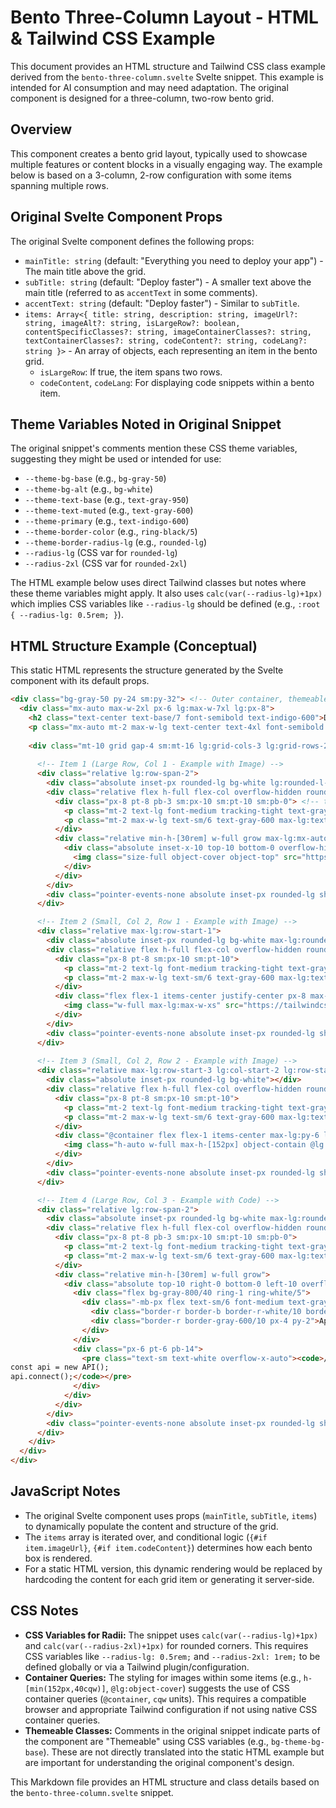 # Bento Three-Column Layout - HTML & Tailwind CSS Example

This document provides an HTML structure and Tailwind CSS class example derived from the `bento-three-column.svelte` Svelte snippet. This example is intended for AI consumption and may need adaptation. The original component is designed for a three-column, two-row bento grid.

## Overview

This component creates a bento grid layout, typically used to showcase multiple features or content blocks in a visually engaging way. The example below is based on a 3-column, 2-row configuration with some items spanning multiple rows.

## Original Svelte Component Props

The original Svelte component defines the following props:

-   `mainTitle: string` (default: "Everything you need to deploy your app") - The main title above the grid.
-   `subTitle: string` (default: "Deploy faster") - A smaller text above the main title (referred to as `accentText` in some comments).
-   `accentText: string` (default: "Deploy faster") - Similar to `subTitle`.
-   `items: Array<{ title: string, description: string, imageUrl?: string, imageAlt?: string, isLargeRow?: boolean, contentSpecificClasses?: string, imageContainerClasses?: string, textContainerClasses?: string, codeContent?: string, codeLang?: string }>` - An array of objects, each representing an item in the bento grid.
    -   `isLargeRow`: If true, the item spans two rows.
    -   `codeContent`, `codeLang`: For displaying code snippets within a bento item.

## Theme Variables Noted in Original Snippet

The original snippet's comments mention these CSS theme variables, suggesting they might be used or intended for use:
-   `--theme-bg-base` (e.g., `bg-gray-50`)
-   `--theme-bg-alt` (e.g., `bg-white`)
-   `--theme-text-base` (e.g., `text-gray-950`)
-   `--theme-text-muted` (e.g., `text-gray-600`)
-   `--theme-primary` (e.g., `text-indigo-600`)
-   `--theme-border-color` (e.g., `ring-black/5`)
-   `--theme-border-radius-lg` (e.g., `rounded-lg`)
-   `--radius-lg` (CSS var for `rounded-lg`)
-   `--radius-2xl` (CSS var for `rounded-2xl`)

The HTML example below uses direct Tailwind classes but notes where these theme variables might apply. It also uses `calc(var(--radius-lg)+1px)` which implies CSS variables like `--radius-lg` should be defined (e.g., `:root { --radius-lg: 0.5rem; }`).

## HTML Structure Example (Conceptual)

This static HTML represents the structure generated by the Svelte component with its default props.

```html
<div class="bg-gray-50 py-24 sm:py-32"> <!-- Outer container, themeable: bg-theme-bg-base -->
  <div class="mx-auto max-w-2xl px-6 lg:max-w-7xl lg:px-8">
    <h2 class="text-center text-base/7 font-semibold text-indigo-600">Deploy faster</h2> <!-- subTitle, themeable: text-theme-primary -->
    <p class="mx-auto mt-2 max-w-lg text-center text-4xl font-semibold tracking-tight text-balance text-gray-950 sm:text-5xl">Everything you need to deploy your app</p> <!-- mainTitle, themeable: text-theme-text-base -->
    
    <div class="mt-10 grid gap-4 sm:mt-16 lg:grid-cols-3 lg:grid-rows-2">
      
      <!-- Item 1 (Large Row, Col 1 - Example with Image) -->
      <div class="relative lg:row-span-2">
        <div class="absolute inset-px rounded-lg bg-white lg:rounded-l-[2rem]"></div> <!-- themeable: bg-theme-bg-alt -->
        <div class="relative flex h-full flex-col overflow-hidden rounded-[calc(var(--radius-lg)+1px)] lg:rounded-l-[calc(var(--radius-2xl)+1px)]">
          <div class="px-8 pt-8 pb-3 sm:px-10 sm:pt-10 sm:pb-0"> <!-- textContainerClasses -->
            <p class="mt-2 text-lg font-medium tracking-tight text-gray-950 max-lg:text-center">Mobile friendly</p>
            <p class="mt-2 max-w-lg text-sm/6 text-gray-600 max-lg:text-center">Anim aute id magna aliqua ad ad non deserunt sunt. Qui irure qui lorem cupidatat commodo.</p>
          </div>
          <div class="relative min-h-[30rem] w-full grow max-lg:mx-auto max-lg:max-w-sm"> <!-- imageContainerClasses -->
            <div class="absolute inset-x-10 top-10 bottom-0 overflow-hidden rounded-t-[12cqw] border-x-[3cqw] border-t-[3cqw] border-gray-700 bg-gray-900 shadow-2xl">
              <img class="size-full object-cover object-top" src="https://tailwindcss.com/plus-assets/img/component-images/bento-03-mobile-friendly.png" alt="Mobile friendly design example" />
            </div>
          </div>
        </div>
        <div class="pointer-events-none absolute inset-px rounded-lg shadow-sm ring-1 ring-black/5 lg:rounded-l-[2rem]"></div> <!-- themeable: ring-theme-border-color -->
      </div>

      <!-- Item 2 (Small, Col 2, Row 1 - Example with Image) -->
      <div class="relative max-lg:row-start-1">
        <div class="absolute inset-px rounded-lg bg-white max-lg:rounded-t-[2rem]"></div>
        <div class="relative flex h-full flex-col overflow-hidden rounded-[calc(var(--radius-lg)+1px)] max-lg:rounded-t-[calc(var(--radius-2xl)+1px)]">
          <div class="px-8 pt-8 sm:px-10 sm:pt-10">
            <p class="mt-2 text-lg font-medium tracking-tight text-gray-950 max-lg:text-center">Performance</p>
            <p class="mt-2 max-w-lg text-sm/6 text-gray-600 max-lg:text-center">Lorem ipsum, dolor sit amet consectetur adipisicing elit maiores impedit.</p>
          </div>
          <div class="flex flex-1 items-center justify-center px-8 max-lg:pt-10 max-lg:pb-12 sm:px-10 lg:pb-2">
            <img class="w-full max-lg:max-w-xs" src="https://tailwindcss.com/plus-assets/img/component-images/bento-03-performance.png" alt="Performance illustration" />
          </div>
        </div>
        <div class="pointer-events-none absolute inset-px rounded-lg shadow-sm ring-1 ring-black/5 max-lg:rounded-t-[2rem]"></div>
      </div>
      
      <!-- Item 3 (Small, Col 2, Row 2 - Example with Image) -->
      <div class="relative max-lg:row-start-3 lg:col-start-2 lg:row-start-2">
        <div class="absolute inset-px rounded-lg bg-white"></div>
        <div class="relative flex h-full flex-col overflow-hidden rounded-[calc(var(--radius-lg)+1px)]">
          <div class="px-8 pt-8 sm:px-10 sm:pt-10">
            <p class="mt-2 text-lg font-medium tracking-tight text-gray-950 max-lg:text-center">Security</p>
            <p class="mt-2 max-w-lg text-sm/6 text-gray-600 max-lg:text-center">Morbi viverra dui mi arcu sed. Tellus semper adipiscing suspendisse semper morbi.</p>
          </div>
          <div class="@container flex flex-1 items-center max-lg:py-6 lg:pb-2">
            <img class="h-auto w-full max-h-[152px] object-contain @lg:object-cover" src="https://tailwindcss.com/plus-assets/img/component-images/bento-03-security.png" alt="Security illustration" />
          </div>
        </div>
        <div class="pointer-events-none absolute inset-px rounded-lg shadow-sm ring-1 ring-black/5"></div>
      </div>

      <!-- Item 4 (Large Row, Col 3 - Example with Code) -->
      <div class="relative lg:row-span-2">
        <div class="absolute inset-px rounded-lg bg-white max-lg:rounded-b-[2rem] lg:rounded-r-[2rem]"></div>
        <div class="relative flex h-full flex-col overflow-hidden rounded-[calc(var(--radius-lg)+1px)] max-lg:rounded-b-[calc(var(--radius-2xl)+1px)] lg:rounded-r-[calc(var(--radius-2xl)+1px)]">
          <div class="px-8 pt-8 pb-3 sm:px-10 sm:pt-10 sm:pb-0">
            <p class="mt-2 text-lg font-medium tracking-tight text-gray-950 max-lg:text-center">Powerful APIs</p>
            <p class="mt-2 max-w-lg text-sm/6 text-gray-600 max-lg:text-center">Sit quis amet rutrum tellus ullamcorper ultricies libero dolor eget sem sodales gravida.</p>
          </div>
          <div class="relative min-h-[30rem] w-full grow">
            <div class="absolute top-10 right-0 bottom-0 left-10 overflow-hidden rounded-tl-xl bg-gray-900 shadow-2xl">
              <div class="flex bg-gray-800/40 ring-1 ring-white/5">
                <div class="-mb-px flex text-sm/6 font-medium text-gray-400">
                  <div class="border-r border-b border-r-white/10 border-b-white/20 bg-white/5 px-4 py-2 text-white">main.jsx</div>
                  <div class="border-r border-gray-600/10 px-4 py-2">App.jsx</div>
                </div>
              </div>
              <div class="px-6 pt-6 pb-14">
                <pre class="text-sm text-white overflow-x-auto"><code>// Your code example
const api = new API();
api.connect();</code></pre>
              </div>
            </div>
          </div>
        </div>
        <div class="pointer-events-none absolute inset-px rounded-lg shadow-sm ring-1 ring-black/5 max-lg:rounded-b-[2rem] lg:rounded-r-[2rem]"></div>
      </div>
    </div>
  </div>
</div>
```

## JavaScript Notes

- The original Svelte component uses props (`mainTitle`, `subTitle`, `items`) to dynamically populate the content and structure of the grid.
- The `items` array is iterated over, and conditional logic (`{#if item.imageUrl}`, `{#if item.codeContent}`) determines how each bento box is rendered.
- For a static HTML version, this dynamic rendering would be replaced by hardcoding the content for each grid item or generating it server-side.

## CSS Notes

- **CSS Variables for Radii:** The snippet uses `calc(var(--radius-lg)+1px)` and `calc(var(--radius-2xl)+1px)` for rounded corners. This requires CSS variables like `--radius-lg: 0.5rem;` and `--radius-2xl: 1rem;` to be defined globally or via a Tailwind plugin/configuration.
- **Container Queries:** The styling for images within some items (e.g., `h-[min(152px,40cqw)]`, `@lg:object-cover`) suggests the use of CSS container queries (`@container`, `cqw` units). This requires a compatible browser and appropriate Tailwind configuration if not using native CSS container queries.
- **Themeable Classes:** Comments in the original snippet indicate parts of the component are "Themeable" using CSS variables (e.g., `bg-theme-bg-base`). These are not directly translated into the static HTML example but are important for understanding the original component's design.

This Markdown file provides an HTML structure and class details based on the `bento-three-column.svelte` snippet.
